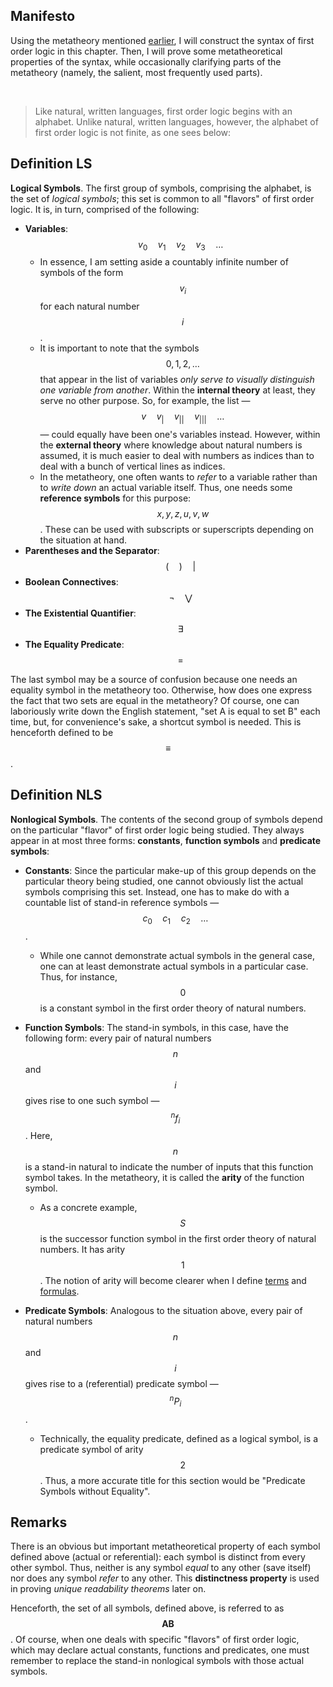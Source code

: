 ## Manifesto

Using the metatheory mentioned [earlier](../README.md#preface), I will construct the syntax of first order logic in this chapter. Then, I will prove some metatheoretical properties of the syntax, while occasionally clarifying parts of the metatheory (namely, the salient, most frequently used parts).


&nbsp;
> Like natural, written languages, first order logic begins with an alphabet. Unlike natural, written languages, however, the alphabet of first order logic is not finite, as one sees below:


## Definition LS

**Logical Symbols**. The first group of symbols, comprising the alphabet, is the set of _logical symbols_; this set is common to all "flavors" of first order logic. It is, in turn, comprised of the following:

* **Variables**: $$\quad v_0 \quad v_1 \quad v_2 \quad v_3 \quad \ldots$$
	* In essence, I am setting aside a countably infinite number of symbols of the form $$v_i$$ for each natural number $$i$$.
	* It is important to note that the symbols $$0, 1, 2, \ldots$$ that appear in the list of variables _only serve to visually distinguish one variable from another_. Within the **internal theory** at least, they serve no other purpose. So, for example, the list &mdash; $$\quad v \quad v_| \quad v_{||} \quad v_{|||} \quad \ldots \quad$$ &mdash; could equally have been one's variables instead. However, within the **external theory** where knowledge about natural numbers is assumed, it is much easier to deal with numbers as indices than to deal with a bunch of vertical lines as indices.
	* In the metatheory, one often wants to _refer_ to a variable rather than to _write down_ an actual variable itself. Thus, one needs some **reference symbols** for this purpose: $$x, y, z, u, v, w$$. These can be used with subscripts or superscripts depending on the situation at hand.
* **Parentheses and the Separator**: $$\quad ( \quad ) \quad |$$
* **Boolean Connectives**: $$\quad \neg \quad \bigvee$$
* **The Existential Quantifier**: $$\quad \exists$$
* **The Equality Predicate**: $$\quad =$$

The last symbol may be a source of confusion because one needs an equality symbol in the metatheory too. Otherwise, how does one express the fact that two sets are equal in the metatheory? Of course, one can laboriously write down the English statement, "set A is equal to set B" each time, but, for convenience's sake, a shortcut symbol is needed. This is henceforth defined to be $$\equiv$$.


## Definition NLS

**Nonlogical Symbols**. The contents of the second group of symbols depend on the particular "flavor" of first order logic being studied. They always appear in at most three forms: **constants**, **function symbols** and **predicate symbols**:

* **Constants**: Since the particular make-up of this group depends on the particular theory being studied, one cannot obviously list the actual symbols comprising this set. Instead, one has to make do with a countable list of stand-in reference symbols &mdash; $$c_0 \quad c_1 \quad c_2 \quad \ldots$$.
	* While one cannot demonstrate actual symbols in the general case, one can at least demonstrate actual symbols in a particular case. Thus, for instance, $$0$$ is a constant symbol in the first order theory of natural numbers.

* **Function Symbols**: The stand-in symbols, in this case, have the following form: every pair of natural numbers $$n$$ and $$i$$ gives rise to one such symbol &mdash; $$^nf_i$$. Here, $$n$$ is a stand-in natural to indicate the number of inputs that this function symbol takes. In the metatheory, it is called the **arity** of the function symbol.
	* As a concrete example, $$S$$ is the successor function symbol in the first order theory of natural numbers. It has arity $$1$$. The notion of arity will become clearer when I define [terms](refined_strings/README.md#definition-terms) and [formulas](refined_strings/README.md#definition-wff).
* **Predicate Symbols**: Analogous to the situation above, every pair of natural numbers $$n$$ and $$i$$ gives rise to a (referential) predicate symbol &mdash; $$^nP_i$$.
	* Technically, the equality predicate, defined as a logical symbol, is a predicate symbol of arity $$2$$. Thus, a more accurate title for this section would be "Predicate Symbols without Equality".


## Remarks

There is an obvious but important metatheoretical property of each symbol defined above (actual or referential): each symbol is distinct from every other symbol. Thus, neither is any symbol _equal_ to any other (save itself) nor does any symbol _refer_ to any other. This **distinctness property** is used in proving _unique readability theorems_ later on.

Henceforth, the set of all symbols, defined above, is referred to as $$\mathbf{AB}$$. Of course, when one deals with specific "flavors" of first order logic, which may declare actual constants, functions and predicates, one must remember to replace the stand-in nonlogical symbols with those actual symbols.